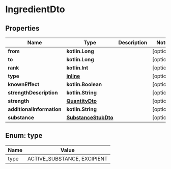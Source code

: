 
# IngredientDto

## Properties
Name | Type | Description | Notes
------------ | ------------- | ------------- | -------------
**from** | **kotlin.Long** |  |  [optional]
**to** | **kotlin.Long** |  |  [optional]
**rank** | **kotlin.Int** |  |  [optional]
**type** | [**inline**](#TypeEnum) |  |  [optional]
**knownEffect** | **kotlin.Boolean** |  |  [optional]
**strengthDescription** | **kotlin.String** |  |  [optional]
**strength** | [**QuantityDto**](QuantityDto.md) |  |  [optional]
**additionalInformation** | **kotlin.String** |  |  [optional]
**substance** | [**SubstanceStubDto**](SubstanceStubDto.md) |  |  [optional]


<a name="TypeEnum"></a>
## Enum: type
Name | Value
---- | -----
type | ACTIVE_SUBSTANCE, EXCIPIENT
